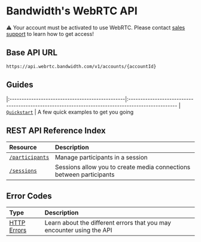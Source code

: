 # Bandwidth's WebRTC API
⚠️ Your account must be activated to use WebRTC. Please contact [sales support](https://www.bandwidth.com/talk-to-an-expert/) to learn how to get access!


## Base API URL
`https://api.webrtc.bandwidth.com/v1/accounts/{accountId}`


## Guides
|:------------------------------------------------|:--------------------------------------------------------------------------------------------------
| [`Quickstart`](guides/quickstart.md)            | A few quick examples to get you going


## REST API Reference Index
| Resource                                        | Description                                                                                       
|:------------------------------------------------|:--------------------------------------------------------------------------------------------------
| [`/participants`](methods/participants/about.md)| Manage participants in a session                                                                  
| [`/sessions`](methods/sessions/about.md)        | Sessions allow you to create media connections between participants                               


## Error Codes
| Type                         | Description                                                           |
|:-----------------------------|:----------------------------------------------------------------------|
| [HTTP Errors](errors.md)     | Learn about the different errors that you may encounter using the API |
